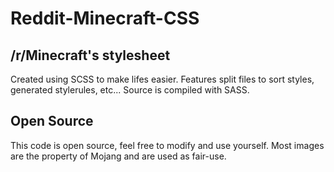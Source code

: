 # Reddit-Minecraft-CSS

## /r/Minecraft's stylesheet
Created using SCSS to make lifes easier. Features split files to sort styles, generated stylerules, etc...
Source is compiled with SASS.

## Open Source
This code is open source, feel free to modify and use yourself. Most images are the property of Mojang and are used as fair-use.
